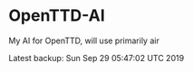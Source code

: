 # OpenTTD-AI
My AI for OpenTTD, will use primarily air

Latest backup: Sun Sep 29 05:47:02 UTC 2019
